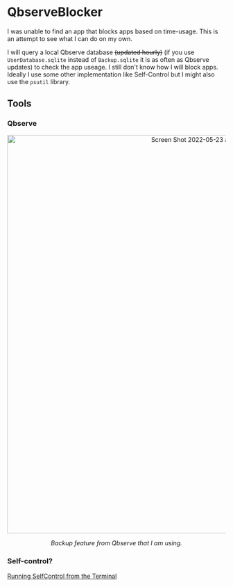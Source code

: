 # QbserveBlocker

I was unable to find an app that blocks apps based on time-usage. This is an attempt to see what I can do on my own.

I will query a local Qbserve database ~~(updated hourly)~~ (if you use `UserDatabase.sqlite` instead of `Backup.sqlite` it is as often as Qbserve updates) to check the app useage. I still don't know how I will block apps. Ideally I use some other implementation like Self-Control but I might also use the `psutil` library.

## Tools

### Qbserve

<div align="center">
  <img width="916" alt="Screen Shot 2022-05-23 at 10 55 35 PM" src="https://user-images.githubusercontent.com/53503018/169959154-23709c2a-d70f-4f19-9c7d-14d18379e753.png">
  <p><em>Backup feature from Qbserve that I am using.</em></p>
</div>

### Self-control?

[Running SelfControl from the Terminal](https://github.com/SelfControlApp/selfcontrol/wiki/Running-SelfControl-from-the-Terminal)
